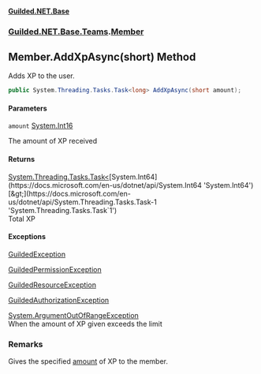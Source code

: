 
#### [Guilded.NET.Base](Guilded_NET_Base 'Guilded.NET.Base')
### [Guilded.NET.Base.Teams](Guilded_NET_Base#Guilded_NET_Base_Teams 'Guilded.NET.Base.Teams').[Member](Member 'Guilded.NET.Base.Teams.Member')
## Member.AddXpAsync(short) Method

Adds XP to the user.
```csharp
public System.Threading.Tasks.Task<long> AddXpAsync(short amount);
```

#### Parameters

<a name='Guilded_NET_Base_Teams_Member_AddXpAsync(short)_amount'></a>
`amount` [System.Int16](https://docs.microsoft.com/en-us/dotnet/api/System.Int16 'System.Int16')

The amount of XP received


#### Returns
[System.Threading.Tasks.Task&lt;](https://docs.microsoft.com/en-us/dotnet/api/System.Threading.Tasks.Task-1 'System.Threading.Tasks.Task`1')[System.Int64](https://docs.microsoft.com/en-us/dotnet/api/System.Int64 'System.Int64')[&gt;](https://docs.microsoft.com/en-us/dotnet/api/System.Threading.Tasks.Task-1 'System.Threading.Tasks.Task`1')  
Total XP


#### Exceptions

[GuildedException](GuildedException 'Guilded.NET.Base.GuildedException')

[GuildedPermissionException](GuildedPermissionException 'Guilded.NET.Base.GuildedPermissionException')

[GuildedResourceException](GuildedResourceException 'Guilded.NET.Base.GuildedResourceException')

[GuildedAuthorizationException](GuildedAuthorizationException 'Guilded.NET.Base.GuildedAuthorizationException')

[System.ArgumentOutOfRangeException](https://docs.microsoft.com/en-us/dotnet/api/System.ArgumentOutOfRangeException 'System.ArgumentOutOfRangeException')  
When the amount of XP given exceeds the limit

### Remarks
  
Gives the specified [amount](Member_AddXpAsync(short)#Guilded_NET_Base_Teams_Member_AddXpAsync(short)_amount 'Guilded.NET.Base.Teams.Member.AddXpAsync(short).amount') of XP to the member.